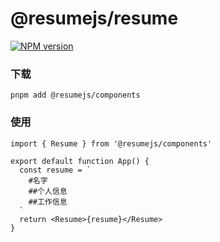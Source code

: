 # @resumejs/resume


[![NPM version](https://img.shields.io/npm/v/@resumejs/resume?color=a1b858&label=)](https://www.npmjs.com/package/@resumejs/resume)


### 下载

```shell
pnpm add @resumejs/components
```

### 使用

```tsx
import { Resume } from '@resumejs/components'

export default function App() {
  const resume = `
    #名字
    ##个人信息
    ##工作信息
  `
  return <Resume>{resume}</Resume>
}
```